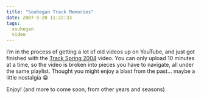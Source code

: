 ```yaml
---
title: "Souhegan Track Memories"
date: 2007-5-20 11:22:33
tags:
  souhegan
  video
---
```



I’m in the process of getting a lot of old videos up on YouTube, and just got finished with the [Track Spring 2004](https://youtu.be/0iN9LQnk7Yw) video. You can only upload 10 minutes at a time, so the video is broken into pieces you have to navigate, all under the same playlist. Thought you might enjoy a blast from the past… maybe a little nostalgia 😁️

Enjoy! (and more to come soon, from other years and seasons)



